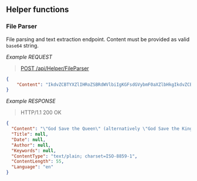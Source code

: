 ﻿## Helper functions

### File Parser

File parsing and text extraction endpoint. Content must be provided as valid `base64` string.

*Example REQUEST*
> [POST /api/Helper/FileParser](#operation--api-Helper-FileParser-post)
```json
{
    "Content": "IkdvZCBTYXZlIHRoZSBRdWVlbiIgKGFsdGVybmF0aXZlbHkgIkdvZCBTYXZlIHRoZSBLaW5nIg=="
}
```

*Example RESPONSE*
> HTTP/1.1 200 OK
```JSON
{
  "Content": "\"God Save the Queen\" (alternatively \"God Save the King\"\n",
  "Title": null,
  "Date": null,
  "Author": null,
  "Keywords": null,
  "ContentType": "text/plain; charset=ISO-8859-1",
  "ContentLength": 55,
  "Language": "en"
}
```
